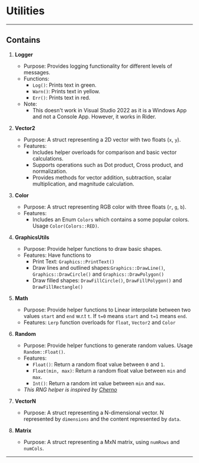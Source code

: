 # Utilities  

---

## Contains  

1. **Logger**  
   - Purpose: Provides logging functionality for different levels of messages.  
   - Functions:  
     - `Log()`: Prints text in green.  
     - `Warn()`: Prints text in yellow.  
     - `Err()`: Prints text in red.  
   - Note:  
     - This doesn't work in Visual Studio 2022 as it is a Windows App and not a Console App. However, it works in Rider.

2. **Vector2**  
   - Purpose: A struct representing a 2D vector with two floats (`x`, `y`).  
   - Features:  
     - Includes helper overloads for comparison and basic vector calculations.  
     - Supports operations such as Dot product, Cross product, and normalization.  
     - Provides methods for vector addition, subtraction, scalar multiplication, and magnitude calculation.  

3. **Color**  
   - Purpose: A struct representing RGB color with three floats (`r`, `g`, `b`).  
   - Features:
     - Includes an Enum `Colors` which contains a some popular colors. Usage `Color(Colors::RED)`.

4. **GraphicsUtils**  
   - Purpose: Provide helper functions to draw basic shapes.  
   - Features: Have functions to 
     - Print Text: `Graphics::PrintText()` 
     - Draw lines and outlined shapes:`Graphics::DrawLine()`, `Graphics::DrawCircle()` and `Graphics::DrawPolygon()`
     - Draw filled shapes: `DrawFillCircle()`, `DrawFillPolygon()` and `DrawFillRectangle()`

5. **Math**  
   - Purpose: Provide helper functions to Linear interpolate between two values `start` and `end` w.r.t `t`. If `t=0` means `start` and `t=1` means `end`. 
   - Features: `Lerp` function overloads for `float`, `Vector2` and `Color`

6. **Random**  
   - Purpose: Provide helper functions to generate random values. Usage `Random::Float()`.
   - Features: 
     - `Float()`: Return a random float value between `0` and `1`.
     - `Float(min, max)`: Return a random float value between `min` and `max`.
     - `Int()`: Return a random int value between `min` and `max`.
   - *This RNG helper is inspired by [Cherno](https://www.youtube.com/watch?v=GK0jHlv3e3w)*

7. **VectorN**  
   - Purpose: A struct representing a N-dimensional vector. N represented by `dimensions` and the content represented by `data`.  

8. **Matrix**  
   - Purpose: A struct representing a MxN matrix, using `numRows` and `numCols`.

---
